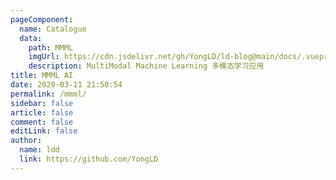 ```yaml
---
pageComponent:
  name: Catalogue
  data:
    path: MMML
    imgUrl: https://cdn.jsdelivr.net/gh/YongLD/ld-blog@main/docs/.vuepress/public/img/robot1.gif
    description: MultiModal Machine Learning 多模态学习应用
title: MMML AI
date: 2020-03-11 21:50:54
permalink: /mmml/
sidebar: false
article: false
comment: false
editLink: false
author:
  name: ldd
  link: https://github.com/YongLD
---
```


